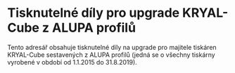 # Tisknutelné díly pro upgrade KRYAL-Cube z ALUPA profilů
<p>Tento adresář obsahuje tisknutelné díly na upgrade pro majitele tiskáren KRYAL-Cube sestavených z ALUPA profilů (jedná se o všechny tiskárny vyrobené v období od 1.1.2015 do 31.8.2019).
